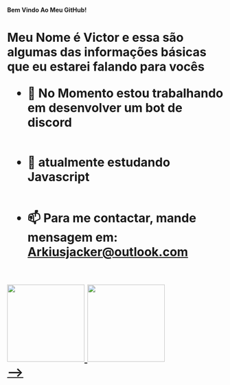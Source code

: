 **Bem Vindo Ao Meu GitHub!** <h1>


Meu Nome é Victor e essa são algumas das informações básicas que eu estarei falando para vocês

* 🔭 No Momento estou trabalhando em desenvolver um bot de discord <h2>
* 🌱 atualmente estudando Javascript <h2>
* 📫 Para me contactar, mande mensagem em: Arkiusjacker@outlook.com <h2>

<div>
<a href="https://github.com/ArkiusJacker">
<img height="180em" src="https://github-readme-stats.vercel.app/api?username=arkiusjacker&show_icons=true&theme=tokyonight"/>
<img height="180em" src="https://github-readme-stats.vercel.app/api/top-langs/?username=arkiusjacker&layout=compact&langs_count=16&theme=tokyonight"/>
<div>
-->
